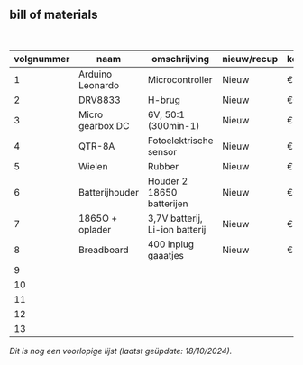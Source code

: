 ## bill of materials
<br />

|volgnummer|naam            |omschrijving          |nieuw/recup|kostprijs/stuk|aantal|subtotaal|
|----------|----------------|----------------------    |-----------|--------------|------|---------|
|         1|Arduino Leonardo|       Microcontroller    |      Nieuw|         €9,85|     1|    €9,85|
|         2|         DRV8833|                H-brug    |      Nieuw|         €0,19|     5|    €0,93|
|         3|Micro gearbox DC|   6V, 50:1 (300min-1)    |      Nieuw|         €3,93|     2|    €7,86|
|         4|          QTR-8A|Fotoelektrische sensor    |      Nieuw|         €2,30|     1|    €2,30|
|         5|          Wielen|Rubber                    |      Nieuw|         €1,00|     4|    €4,00|
|         6| Batterijhouder |Houder 2 18650 batterijen |      Nieuw|         €0,56|     3|    €1,69|
|         7|1865O + oplader |3,7V batterij, Li-ion batterij|  Nieuw|         €9,59|     1|    €9,59|
|         8|Breadboard|400 inplug gaaatjes|Nieuw|€1,40|1|€1,40|
|         9|                |                          |           |              |      |         |
|        10|                |                          |           |              |      |         |
|        11|                |                          |           |              |      |         |
|        12|                |                          |           |              |      |         |
|        13|                |                          |           |              |      |         |

*Dit is nog een voorlopige lijst (laatst geüpdate: 18/10/2024).*
